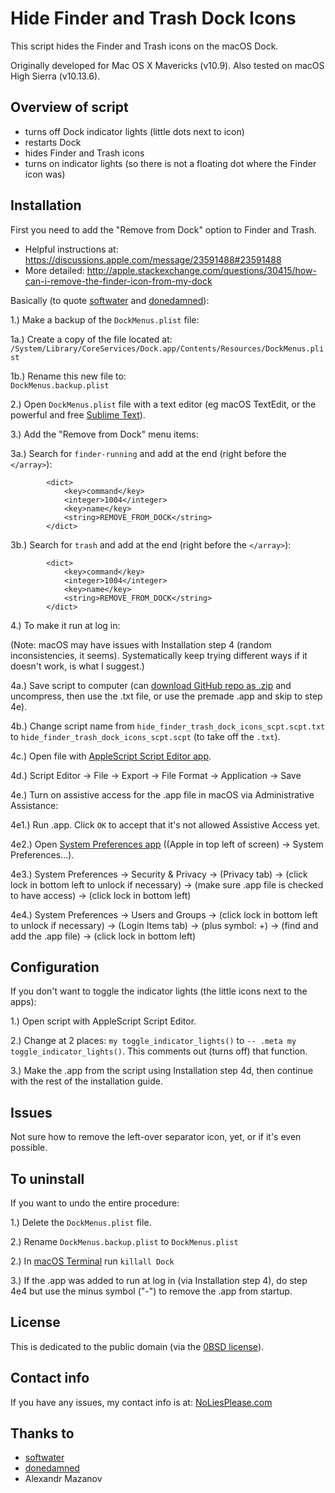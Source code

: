 
# Hide Finder and Trash Dock Icons

This script hides the Finder and Trash icons on the macOS Dock.

Originally developed for Mac OS X Mavericks (v10.9). Also tested on macOS High Sierra (v10.13.6).



## Overview of script

- turns off Dock indicator lights (little dots next to icon)
- restarts Dock
- hides Finder and Trash icons
- turns on indicator lights (so there is not a floating dot where the Finder icon was)



## Installation

First you need to add the "Remove from Dock" option to Finder and Trash.
- Helpful instructions at:
<https://discussions.apple.com/message/23591488#23591488>
- More detailed:
<http://apple.stackexchange.com/questions/30415/how-can-i-remove-the-finder-icon-from-my-dock>

Basically (to quote [softwater](https://github.com/softwater) and [donedamned](https://github.com/donedamned)):


1.) Make a backup of the `DockMenus.plist` file:<br/>

1a.) Create a copy of the file located at:<br/>
`/System/Library/CoreServices/Dock.app/Contents/Resources/DockMenus.plist`

1b.) Rename this new file to:<br/>
`DockMenus.backup.plist`


2.) Open `DockMenus.plist` file with a text editor (eg macOS TextEdit, or the powerful and free [Sublime Text](https://www.sublimetext.com)).


3.) Add the "Remove from Dock" menu items:

3a.) Search for `finder-running` and add at the end (right before the `</array>`):
```
		<dict>
			<key>command</key>
			<integer>1004</integer>
			<key>name</key>
			<string>REMOVE_FROM_DOCK</string>
		</dict>
```

3b.) Search for `trash` and add at the end (right before the `</array>`):
```
		<dict>
			<key>command</key>
			<integer>1004</integer>
			<key>name</key>
			<string>REMOVE_FROM_DOCK</string>
		</dict>
```



4.) To make it run at log in:

(Note: macOS may have issues with Installation step 4 (random inconsistencies, it seems). Systematically keep trying different ways if it doesn't work, is what I suggest.)

4a.) Save script to computer (can [download GitHub repo as .zip](https://www.itprotoday.com/mobile-management-and-security/how-do-i-download-files-github) and uncompress, then use the .txt file, or use the premade .app and skip to step 4e).

4b.) Change script name from `hide_finder_trash_dock_icons_scpt.scpt.txt` to `hide_finder_trash_dock_icons_scpt.scpt` (to take off the `.txt`).

4c.) Open file with [AppleScript Script Editor app](https://www.google.com/search?q=open+applescript+script+editor).

4d.) Script Editor -> File -> Export -> File Format -> Application -> Save

4e.) Turn on assistive access for the .app file in macOS via Administrative Assistance:

4e1.) Run .app. Click `OK` to accept that it's not allowed Assistive Access yet.

4e2.) Open [System Preferences app](https://www.google.com/search?q=macos+open+system+preferences) ((Apple in top left of screen) -> System Preferences...).

4e3.) System Preferences -> Security & Privacy -> (Privacy tab) -> (click lock in bottom left to unlock if necessary) -> (make sure .app file is checked to have access) -> (click lock in bottom left)

4e4.) System Preferences -> Users and Groups -> (click lock in bottom left to unlock if necessary) -> (Login Items tab) -> (plus symbol: +) -> (find and add the .app file) -> (click lock in bottom left)



## Configuration

If you don't want to toggle the indicator lights (the little icons next to the apps):

1.) Open script with AppleScript Script Editor.

2.) Change at 2 places: `my toggle_indicator_lights()` to `-- .meta my toggle_indicator_lights()`. This comments out (turns off) that function.

3.) Make the .app from the script using Installation step 4d, then continue with the rest of the installation guide.



## Issues

Not sure how to remove the left-over separator icon, yet, or if it's even possible.



## To uninstall

If you want to undo the entire procedure:

1.) Delete the `DockMenus.plist` file.

2.) Rename `DockMenus.backup.plist` to `DockMenus.plist`

2.) In [macOS Terminal](https://www.google.com/search?q=open+macos+terminal) run `killall Dock`

3.) If the .app was added to run at log in (via Installation step 4), do step 4e4 but use the minus symbol ("-") to remove the .app from startup.



## License

This is dedicated to the public domain (via the [0BSD license](https://choosealicense.com/licenses/0bsd/)).



## Contact info

If you have any issues, my contact info is at: [NoLiesPlease.com](http://NoLiesPlease.com/about)



## Thanks to

- [softwater](https://github.com/softwater)
- [donedamned](https://github.com/donedamned)
- Alexandr Mazanov
